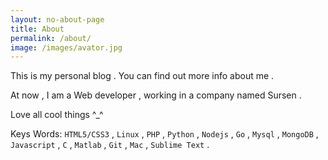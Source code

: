 ```yaml
---
layout: no-about-page
title: About
permalink: /about/
image: /images/avator.jpg
---
```


This is my personal blog . You can find out more info about me .

At now , I am a Web developer , working in a company named Sursen .

Love all cool things ^_^ 

Keys Words:
`HTML5/CSS3` , `Linux` , `PHP` , `Python` , `Nodejs` , `Go` , `Mysql` , `MongoDB` , `Javascript` , `C` , `Matlab` , `Git` , `Mac` , `Sublime Text` . 
